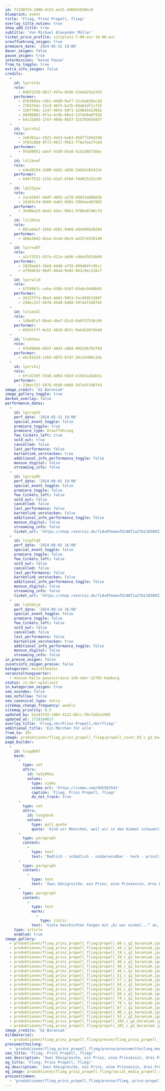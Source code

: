 ```yaml
---
id: 713d8754-1008-4cb3-ae31-4469a5028ec6
blueprint: event
title: 'Flieg, Prinz Propell, flieg!'
overlay_title_nutzen: true
show_add_title: true
subtitle: 'Von Michael Alexander Müller'
ticket_price_profile: sitzplatz-7-00-eur-18-00-eur
urauffuehrung_zeigen: true
premiere_date: '2024-05-31 19:00'
dauer_zeigen: false
pause_zeigen: true
intermission: 'keine Pause'
from_to_toggle: true
extra_info_zeigen: false
credits:
  -
    id: lpzrst4v
    role:
      - 0dbf2250-8817-447a-85d6-524e025a22d3
    performer:
      - 87b309aa-c6b1-44d0-9af7-22cba826ec18
      - 27b5fbdc-15c0-46f5-ba7b-9da61df1c715
      - 15bf708c-1147-46fe-98f1-3296454230d1
      - 8949b862-9f1a-4c0b-88e3-137eb0a0f920
      - bdc33d03-17e7-489b-8b57-32578365b937
  -
    id: lpzrvhz2
    role:
      - 2e63b1ac-2922-4e53-ba63-d50773264248
      - 3f63c8b0-9f73-4617-95b3-ff8afea77c6d
    performer:
      - 9fdd0951-adef-43d9-b5a8-41d1d85f36ec
  -
    id: lsliknwf
    role:
      - eded829d-2d00-4dd2-a836-246d2e85422e
    performer:
      - b947f522-1252-42af-8fb0-f4d625251c95
  -
    id: lq225yyw
    role:
      - 2ec4384f-8ddf-4055-a278-69933a80883b
      - 24163c5d-5609-4a03-95b5-2904ae48f865
    performer:
      - 3bd0ba25-8a42-45ec-99e1-5f0be8746cf4
  -
    id: lslihhvx
    role:
      - 881ad4ef-1560-4581-94b0-e8e946b58284
    performer:
      - 460e3042-82ea-4ce6-8bc5-a5257e539149
  -
    id: lpzrvu87
    role:
      - a2cf3251-d1fa-411e-ab96-cdded1614bd4
    performer:
      - 1829aeb3-39e8-4440-a759-d99484fc95cc
      - af594b3e-9bdf-4bad-9e92-062c0ec216cf
  -
    id: lpzrwl1d
    role:
      - b7599b7c-ceba-438b-b34f-83ebc9440b93
    performer:
      - 26327ffa-0be5-4603-9053-fac89951580f
      - 230ec157-5076-45d0-8d68-597a5f3d0743
  -
    id: lslim14l
    role:
      - 1d9e87a7-0ba4-4ba7-81c0-6a0f57536c99
    performer:
      - 605d1fff-6e51-4810-8b7c-9abdb2b7de9d
  -
    id: lta9t4uc
    role:
      - 4fb9084b-665f-4043-a8b8-905286762f9d
    performer:
      - e6c03a3d-126d-48f3-b7df-26cd340bc2de
  -
    id: lpzrv1xj
    role:
      - bfcd238f-33a6-4d84-9d2d-e15d1a18ab1a
    performer:
      - 230ec157-5076-45d0-8d68-597a5f3d0743
image_credit: 'G2 Baraniak'
image_gallery_toggle: true
darken_overlay: false
performance_dates:
  -
    id: lpzrxgtb
    perf_date: '2024-05-31 19:00'
    special_event_toggle: false
    premiere_toggle: true
    premiere_type: Uraufführung
    few_tickets_left: true
    sold_out: true
    cancelled: false
    last_performance: false
    kartenlink_verstecken: true
    additional_info_performance_toggle: false
    monsun_digital: false
    streaming_info: false
  -
    id: lpzrxy8h
    perf_date: '2024-06-01 19:00'
    special_event_toggle: false
    premiere_toggle: false
    few_tickets_left: false
    sold_out: false
    cancelled: false
    last_performance: false
    kartenlink_verstecken: false
    additional_info_performance_toggle: false
    monsun_digital: false
    streaming_info: false
    ticket_url: 'https://shop.reservix.de/?id=8feeeafb19071a27b13d5083379d95183e9ab490f2f135faf80b2fecfc1ba00f2aba7ad8945f4a4292549eb86feddc1b&vID=7337&eventGrpID=462680&eventID=2237110'
  -
    id: lsxgftq9
    perf_date: '2024-06-02 16:00'
    special_event_toggle: false
    premiere_toggle: false
    few_tickets_left: false
    sold_out: false
    cancelled: false
    last_performance: false
    kartenlink_verstecken: false
    additional_info_performance_toggle: false
    monsun_digital: false
    streaming_info: false
    ticket_url: 'https://shop.reservix.de/?id=8feeeafb19071a27b13d5083379d95183e9ab490f2f135faf80b2fecfc1ba00f2aba7ad8945f4a4292549eb86feddc1b&vID=7337&eventGrpID=462680&eventID=2237111'
  -
    id: lz63d1jm
    perf_date: '2024-09-14 16:00'
    special_event_toggle: false
    premiere_toggle: false
    few_tickets_left: false
    sold_out: false
    cancelled: false
    last_performance: false
    kartenlink_verstecken: true
    additional_info_performance_toggle: false
    monsun_digital: false
    streaming_info: false
in_presse_zeigen: false
zusatsinfo_zeigen_presse: false
kategorien: musiktheater
veranstaltungsoerter:
  - monsun-halle-gaussstrasse-149-oder-22765-hamburg
status: in-der-spielzeit
in_kategorien_zeigen: true
seo_noindex: false
seo_nofollow: false
seo_canonical_type: entry
sitemap_change_frequency: weekly
sitemap_priority: 0.5
updated_by: b1a43fd3-c865-4122-b6cc-50cfa81a1985
updated_at: 1728164617
overlay_title: 'Flieg,<br>Prinz Propell,<br>flieg!'
additional_title: 'Ein Märchen für alle'
from_to: 10+
image: produktionen/flieg_prinz_propell_flieg/propell_cover_02_c_g2_baraniak.jpg
page_builder:
  -
    id: lsxgd667
    bard:
      -
        type: set
        attrs:
          id: lw3y092a
          values:
            type: video
            video_url: 'https://vimeo.com/945562543'
            caption: 'Flieg, Prinz Propell, flieg!'
            do_not_track: true
      -
        type: set
        attrs:
          id: lsxgdxvb
          values:
            type: pull_quote
            quote: 'Sind wir Menschen, weil wir in den Himmel schauen?… '
      -
        type: paragraph
        content:
          -
            type: text
            text: 'Redlich - schädlich - unüberwindbar - hoch - prinzlich - gnädig - freundlicherweise - hungrig - schwarz - erschütternd - moosgrünig - famos - neugierig - königlich - grauwolkig - schmeichelhaft - gelbgallig - hundemüde - groß - streng - bewacht - nutzlos - kalt - grau - nützlich - hübsch - unpassend - passend - blaublutig - augenblau - unmöglich - stattlich - gut - schrecklich - wunschlos - egozentrisch - stachelig - verhärtet - glitzeklein - offen - gutgläubig - brauntief - süß - royal - vollständig - aufrichtig - unfassbar - kurz - schnell - billig - lokal - ausgezeichnet - radikal - final - taktisch - dreidimensional - optimal - krumm - uneingeladen - seufzend - dringend - golden - lecker - bekannt - lang - sentimental - rosawolkig - sicher - durchgetanzt - herzrot - heimlich - jung - verehrt - epochal - global - weise - glücklich - herzlich - ewig - unversehrt - lieb - unerfahren - würdig - einig - geliebt - stolz - liebgolden - rustikal - eigenhändig - staubig - gelbblitzig - entzückend - wohlauf - kolossal - phänomenal'
      -
        type: paragraph
        content:
          -
            type: text
            text: 'Zwei Königreiche, ein Prinz, eine Prinzessin, drei Prüfungen: Alle sind eingeladen zu einem magischen Abenteuer.'
      -
        type: paragraph
        content:
          -
            type: text
            marks:
              -
                type: italic
            text: 'Viele Geschichten fangen mit „Es war einmal...“ an, aber eigentlich müsste ich sagen „Was einmal war, ist noch lange nicht vorbei.“ '
    type: article
    enabled: true
image_gallery:
  - produktionen/flieg_prinz_propell_flieg/propell_60_c_g2_baraniak.jpg
  - produktionen/flieg_prinz_propell_flieg/propell_44_c_g2_baraniak.jpg
  - produktionen/flieg_prinz_propell_flieg/propell_19_c_g2_baraniak.jpg
  - produktionen/flieg_prinz_propell_flieg/propell_39_c_g2_baraniak.jpg
  - produktionen/flieg_prinz_propell_flieg/propell_40_c_g2_baraniak.jpg
  - produktionen/flieg_prinz_propell_flieg/propell_46_c_g2_baraniak.jpg
  - produktionen/flieg_prinz_propell_flieg/propell_48_c_g2_baraniak.jpg
  - produktionen/flieg_prinz_propell_flieg/propell_51_c_g2_baraniak.jpg
  - produktionen/flieg_prinz_propell_flieg/propell_57_c_g2_baraniak.jpg
  - produktionen/flieg_prinz_propell_flieg/propell_64_c_g2_baraniak.jpg
  - produktionen/flieg_prinz_propell_flieg/propell_65_c_g2_baraniak.jpg
  - produktionen/flieg_prinz_propell_flieg/propell_68_c_g2_baraniak.jpg
  - produktionen/flieg_prinz_propell_flieg/propell_74_c_g2_baraniak.jpg
  - produktionen/flieg_prinz_propell_flieg/propell_78_c_g2_baraniak.jpg
  - produktionen/flieg_prinz_propell_flieg/propell_87_c_g2_baraniak.jpg
  - produktionen/flieg_prinz_propell_flieg/propell_90_c_g2_baraniak.jpg
  - produktionen/flieg_prinz_propell_flieg/propell_93_c_g2_baraniak.jpg
  - produktionen/flieg_prinz_propell_flieg/propell_103_c_g2_baraniak.jpg
  - produktionen/flieg_prinz_propell_flieg/propell_101_c_g2_baraniak.jpg
image_credits: 'G2 Baraniak'
bildmaterial:
  - produktionen/flieg_prinz_propell_flieg/presse/flieg_prinz_propell_flieg_c_g2_baraniak.zip
pressemitteilung:
  - 'produktionen/flieg_prinz_propell_flieg/presse/pressemitteilung_monsun.theater_flieg,-prinz-propell,-flieg!_2024.pdf'
seo_title: 'Flieg, Prinz Propell, flieg!'
seo_description: 'Zwei Königreiche, ein Prinz, eine Prinzessin, drei Prüfungen: Alle sind eingeladen zu einem magischen Abenteuer.'
og_title: 'Flieg, Prinz Propell, flieg!'
og_description: 'Zwei Königreiche, ein Prinz, eine Prinzessin, drei Prüfungen: Alle sind eingeladen zu einem magischen Abenteuer.'
og_image: produktionen/flieg_prinz_propell_flieg/social_media_propell_c_g2_baraniak.jpg
pressestimmen:
  - 'produktionen/flieg_prinz_propell_flieg/presse/flieg,-prinz-propell,-flieg,-monsun_hamburgtheater.pdf'
---
```

